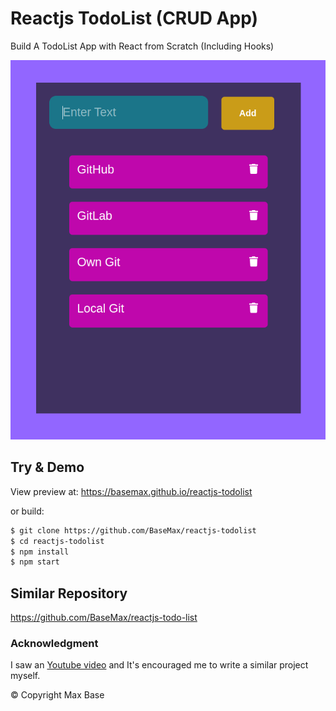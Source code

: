 # Reactjs TodoList (CRUD App)

Build A TodoList App with React from Scratch (Including Hooks)

[![Reactjs TodoList](demo.png)](https://basemax.github.io/reactjs-todolist)

## Try & Demo

View preview at: https://basemax.github.io/reactjs-todolist

or build:

```bash
$ git clone https://github.com/BaseMax/reactjs-todolist
$ cd reactjs-todolist
$ npm install
$ npm start
```

## Similar Repository

https://github.com/BaseMax/reactjs-todo-list

### Acknowledgment

I saw an [Youtube video](https://www.youtube.com/watch?v=N8kYlimhuLw) and It's encouraged me to write a similar project myself.

© Copyright Max Base
